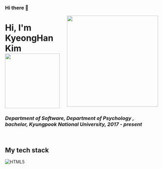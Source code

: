 ### Hi there 👋

<!--
**123rudgks/123rudgks** is a ✨ _special_ ✨ repository because its `README.md` (this file) appears on your GitHub profile.

Here are some ideas to get you started:



- 🔭 I’m currently working on ...
- 🌱 I’m currently learning ...
- 👯 I’m looking to collaborate on ...
- 🤔 I’m looking for help with ...
- 💬 Ask me about ...
- 📫 How to reach me: ...
- 😄 Pronouns: ...
- ⚡ Fun fact: ...
-->

<img align="right" src="https://hpluspedia.org/images/b/bb/Ubermensch.jpg" width="300"/>
<h1> Hi, I'm KyeongHan Kim <img src="" height="180"></h1>

<p>
  <em>
    <h3>
      Department of Software, Department of Psychology , bachelor, Kyungpook National University, 2017 - present
        <a href="" <img src= "https://www.knu.ac.kr/wbbs/wbbs/main/main.action" height="30px" /> </a>
    </h3>
  </em>
</p>
  
<br/>
<h2> My tech stack </h2>

![HTML5]()
